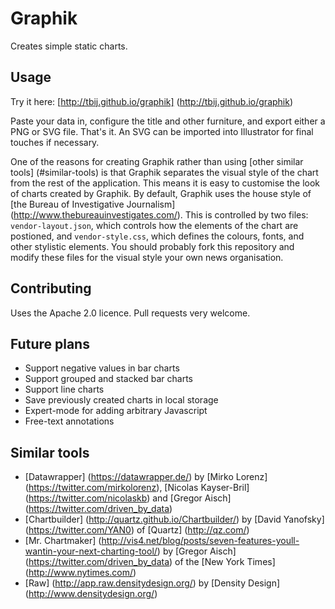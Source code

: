 Graphik
=======

Creates simple static charts.


Usage
-----

Try it here: [http://tbij.github.io/graphik] (http://tbij.github.io/graphik)

Paste your data in, configure the title and other furniture, and export either a PNG or SVG file. That's it. An SVG can be imported into Illustrator for final touches if necessary.

One of the reasons for creating Graphik rather than using [other similar tools] (#similar-tools) is that Graphik separates the visual style of the chart from the rest of the application. This means it is easy to customise the look of charts created by Graphik. By default, Graphik uses the house style of [the Bureau of Investigative Journalism] (http://www.thebureauinvestigates.com/). This is controlled by two files: `vendor-layout.json`, which controls how the elements of the chart are postioned, and `vendor-style.css`, which defines the colours, fonts, and other stylistic elements. You should probably fork this repository and modify these files for the visual style your own news organisation.


Contributing
------------

Uses the Apache 2.0 licence. Pull requests very welcome.


Future plans
------------

* Support negative values in bar charts
* Support grouped and stacked bar charts
* Support line charts
* Save previously created charts in local storage
* Expert-mode for adding arbitrary Javascript
* Free-text annotations


Similar tools
-------------

* [Datawrapper] (https://datawrapper.de/) by [Mirko Lorenz] (https://twitter.com/mirkolorenz), [Nicolas Kayser-Bril] (https://twitter.com/nicolaskb) and [Gregor Aisch] (https://twitter.com/driven_by_data)
* [Chartbuilder] (http://quartz.github.io/Chartbuilder/) by [David Yanofsky] (https://twitter.com/YAN0) of [Quartz] (http://qz.com/)
* [Mr. Chartmaker] (http://vis4.net/blog/posts/seven-features-youll-wantin-your-next-charting-tool/) by [Gregor Aisch] (https://twitter.com/driven_by_data) of the [New York Times] (http://www.nytimes.com/)
* [Raw] (http://app.raw.densitydesign.org/) by [Density Design] (http://www.densitydesign.org/)
